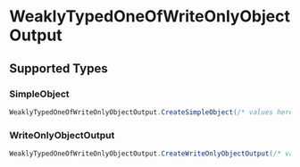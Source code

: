 # WeaklyTypedOneOfWriteOnlyObjectOutput


## Supported Types

### SimpleObject

```csharp
WeaklyTypedOneOfWriteOnlyObjectOutput.CreateSimpleObject(/* values here */);
```

### WriteOnlyObjectOutput

```csharp
WeaklyTypedOneOfWriteOnlyObjectOutput.CreateWriteOnlyObjectOutput(/* values here */);
```
